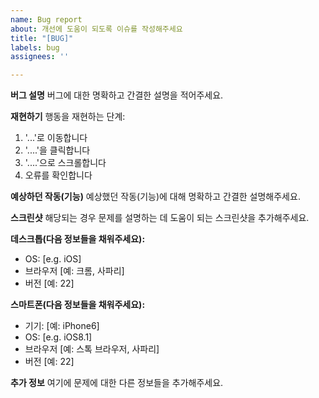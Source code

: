 ```yaml
---
name: Bug report
about: 개선에 도움이 되도록 이슈를 작성해주세요
title: "[BUG]"
labels: bug
assignees: ''

---
```


**버그 설명**
버그에 대한 명확하고 간결한 설명을 적어주세요.

**재현하기**
행동을 재현하는 단계:
1. '...'로 이동합니다
2. '....'을 클릭합니다
3. '....'으로 스크롤합니다
4. 오류를 확인합니다

**예상하던 작동(기능)**
예상했던 작동(기능)에 대해 명확하고 간결한 설명해주세요.

**스크린샷**
해당되는 경우 문제를 설명하는 데 도움이 되는 스크린샷을 추가해주세요.

**데스크톱(다음 정보들을 채워주세요):**
 - OS: [e.g. iOS]
 - 브라우저 [예: 크롬, 사파리]
 - 버전 [예: 22]

**스마트폰(다음 정보들을 채워주세요):**
 - 기기: [예: iPhone6]
 - OS: [e.g. iOS8.1]
 - 브라우저 [예: 스톡 브라우저, 사파리]
 - 버전 [예: 22]

**추가 정보**
여기에 문제에 대한 다른 정보들을 추가해주세요.
